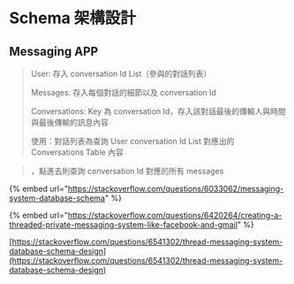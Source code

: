 # Schema 架構設計

## Messaging APP

> User: 存入 conversation Id List（參與的對話列表）
>
> Messages: 存入每個對話的細節以及 conversation Id
>
> Conversations: Key 為 conversation Id，存入該對話最後的傳輸人與時間與最後傳輸的訊息內容
>
> 使用：對話列表為查詢 User conversation Id List 對應出的 Conversations Table 內容

> ，點進去則查詢 conversation Id 對應的所有 messages

{% embed url="https://stackoverflow.com/questions/6033062/messaging-system-database-schema" %}

{% embed url="https://stackoverflow.com/questions/6420264/creating-a-threaded-private-messaging-system-like-facebook-and-gmail" %}

[https://stackoverflow.com/questions/6541302/thread-messaging-system-database-schema-design](https://stackoverflow.com/questions/6541302/thread-messaging-system-database-schema-design)

